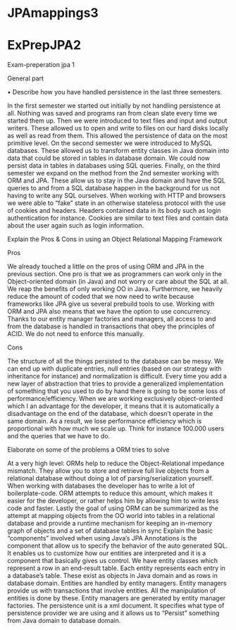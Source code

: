 
# JPAmappings3

# ExPrepJPA2

Exam-preperation jpa 1

General part

• Describe how you have handled persistence in the last three semesters.

In the first semester we started out initially by not handling persistence at all. Nothing was saved and programs ran from clean slate every time we started them up. Then we were introduced to text files and input and output writers. These allowed us to open and write to files on our hard disks locally as well as read from them. This allowed the persistence of data on the most primitive level. On the second semester we were introduced to MySQL databases. These allowed us to transform entity classes in Java domain into data that could be stored in tables in database domain. We could now persist data in tables in databases using SQL queries. Finally, on the third semester we expand on the method from the 2nd semester working with ORM and JPA. These allow us to stay in the Java domain and have the SQL queries to and from a SQL database happen in the background for us not having to write any SQL ourselves. 
When working with HTTP and browsers we were able to “fake” state in an otherwise stateless protocol with the use of cookies and headers. Headers contained data in its body such as login authentication for instance. Cookies are similar to text files and contain data about the user again such as login information. 

Explain the Pros & Cons in using an Object Relational Mapping Framework

Pros

We already touched a little on the pros of using ORM and JPA in the previous section. One pro is that we as programmers can work only in the Object-oriented domain (in Java) and not worry or care about the SQL at all. We reap the benefits of only working OO in Java. 
Furthermore, we heavily reduce the amount of coded that we now need to write because frameworks like JPA give us several prebuild tools to use. 
Working with ORM and JPA also means that we have the option to use concurrency. 
Thanks to our entity manager factories and managers, all access to and from the database is handled in transactions that obey the principles of ACID. We do not need to enforce this manually. 

Cons

The structure of all the things persisted to the database can be messy. We can end up with duplicate entries, null entries (based on our strategy with inheritance for instance) and normalization is difficult. 
Every time you add a new layer of abstraction that tries to provide a generalized implementation of something that you used to do by hand there is going to be some loss of performance/efficiency.
When we are working exclusively object-oriented which I an advantage for the developer, it means that it is automatically a disadvantage on the end of the database, which doesn’t operate in the same domain. As a result, we lose performance efficiency which is proportional with how much we scale up. Think for instance 100.000 users and the queries that we have to do. 


Elaborate on some of the problems a ORM tries to solve

At a very high level: ORMs help to reduce the Object-Relational impedance mismatch. They allow you to store and retrieve full live objects from a relational database without doing a lot of parsing/serialization yourself.
When working with databases the developer has to write a lot of boilerplate-code. ORM attempts to reduce this amount, which makes it easier for the developer, or rather helps him by allowing him to write less code and faster. 
Lastly the goal of using ORM can be summarized as the attempt at mapping objects from the OO world into tables in a relational database and provide a runtime mechanism for keeping an in-memory graph of objects and a set of database tables in sync
Explain the basic “components” involved when using Java’s JPA
Annotations is the component that allow us to specify the behavior of the auto generated SQL. It enables us to customize how our entities are interpreted and it is a component that basically gives us control. 
We have entity classes which represent a row in an end-result table. Each entity represents each entry in a database’s table. These exist as objects in Java domain and as rows in database domain. 
Entities are handled by entity managers. Entity managers provide us with transactions that involve entities. All the manipulation of entities is done by these.
Entity managers are generated by entity manager factories. 
The persistence unit is a xml document. It specifies what type of persistence provider we are using and it allows us to “Persist” something from Java domain to database domain. 


